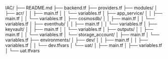 IAC/
├── README.md
├── backend.tf
├── providers.tf
├── modules/
│   ├── acr/
│   │   ├── main.tf
│   │   └── variables.tf
│   ├── app_service/
│   │   ├── main.tf
│   │   └── variables.tf
│   ├── cosmosdb/
│   │   ├── main.tf
│   │   └── variables.tf
│   ├── eventhub/
│   │   ├── main.tf
│   │   └── variables.tf
│   ├── keyvault/
│   │   ├── main.tf
│   │   └── variables.tf
│   ├── outputs/
│   │   ├── main.tf
│   │   └── variables.tf
│   └── storage_account/
│       ├── main.tf
│       └── variables.tf
├── environments/
│   ├── dev/
│   │   ├── main.tf
│   │   ├── variables.tf
│   │   └── dev.tfvars
│   └── uat/
│       ├── main.tf
│       ├── variables.tf
│       └── uat.tfvars
